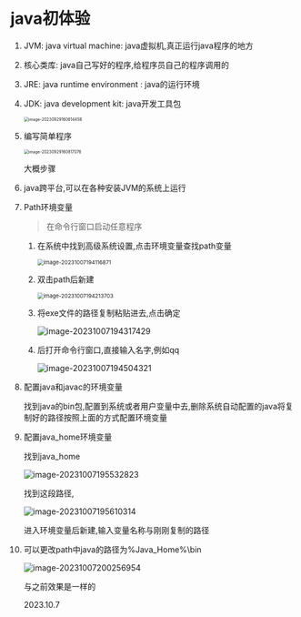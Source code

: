 # java初体验

1. JVM: java virtual machine: java虚拟机,真正运行java程序的地方

2. 核心类库: java自己写好的程序,给程序员自己的程序调用的

3. JRE: java runtime environment : java的运行环境

4. JDK: java development kit: java开发工具包

   <img src="https://daimaxiaofeiwu.oss-cn-guangzhou.aliyuncs.com/img/202309291606603.png" alt="image-20230929160614458" style="zoom: 50%;" />

5. 编写简单程序

   <img src="https://daimaxiaofeiwu.oss-cn-guangzhou.aliyuncs.com/img/202309291608138.png" alt="image-20230929160817076" style="zoom:50%;" />

   大概步骤

6. java跨平台,可以在各种安装JVM的系统上运行

7. Path环境变量 

   > 在命令行窗口启动任意程序

   1. 在系统中找到高级系统设置,点击环境变量查找path变量

      <img src="../AppData/Roaming/Typora/typora-user-images/image-20231007194116871.png" alt="image-20231007194116871" style="zoom:67%;" />

   2. 双击path后新建

      <img src="https://daimaxiaofeiwu.oss-cn-guangzhou.aliyuncs.com/img/202310071942740.png" alt="image-20231007194213703" style="zoom:67%;" />

   3. 将exe文件的路径复制粘贴进去,点击确定

      ![image-20231007194317429](https://daimaxiaofeiwu.oss-cn-guangzhou.aliyuncs.com/img/202310071943513.png)

   4. 后打开命令行窗口,直接输入名字,例如qq

      ![image-20231007194504321](https://daimaxiaofeiwu.oss-cn-guangzhou.aliyuncs.com/img/202310071945382.png)

8. 配置java和javac的环境变量

   找到java的bin包,配置到系统或者用户变量中去,删除系统自动配置的java将复制好的路径按照上面的方式配置环境变量

9. 配置java_home环境变量

   找到java_home

   ![image-20231007195532823](https://daimaxiaofeiwu.oss-cn-guangzhou.aliyuncs.com/img/202310071955872.png)

   找到这段路径,

   ![image-20231007195610314](https://daimaxiaofeiwu.oss-cn-guangzhou.aliyuncs.com/img/202310071956350.png)

   进入环境变量后新建,输入变量名称与刚刚复制的路径

10. 可以更改path中java的路径为%Java_Home%\bin

    ![image-20231007200256954](https://daimaxiaofeiwu.oss-cn-guangzhou.aliyuncs.com/img/202310072002990.png)

    与之前效果是一样的

    2023.10.7
